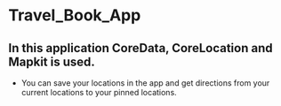 # Travel_Book_App
## In this application CoreData, CoreLocation and Mapkit is used.
- You can save your locations in the app and get directions from your current locations to your pinned locations.
